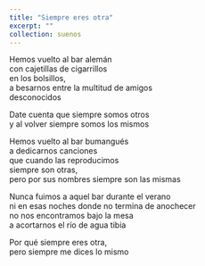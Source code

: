 ```yaml
---
title: "Siempre eres otra"
excerpt: ""
collection: suenos
---
```


<p>Hemos vuelto al bar alemán<br>
con cajetillas de cigarrillos<br>
                     en los bolsillos,<br>
a besarnos entre la multitud de amigos<br>
                     desconocidos</p>

<p>Date cuenta que siempre somos otros<br>
y al volver siempre somos los mismos</p>

<p>Hemos vuelto al bar bumangués<br>
a dedicarnos canciones<br>
que cuando las reproducimos<br>
                siempre son otras,<br>
pero por sus nombres siempre son las mismas</p>

<p>Nunca fuimos a aquel bar durante el verano<br>
ni en esas noches donde no termina de anochecer<br>
no nos encontramos bajo la mesa<br>
                 a acortarnos el río de agua tibia</p>

<p>Por qué siempre eres otra,<br>
                        pero siempre me dices lo mismo</p>

